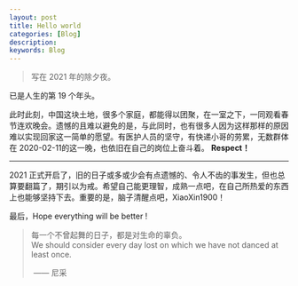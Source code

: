 ```yaml
---
layout: post
title: Hello world
categories: [Blog]
description: 
keywords: Blog
---
```

> 写在 2021 年的除夕夜。

已是人生的第 19 个年头。

此时此刻，中国这块土地，很多个家庭，都能得以团聚，在一室之下，一同观看春节连欢晚会。遗憾的且难以避免的是，与此同时，也有很多人因为这样那样的原因难以实现回家这一简单的愿望。有医护人员的坚守，有快递小哥的劳累，无数群体在 2020-02-11的这一晚，也依旧在自己的岗位上奋斗着。 **Respect！**

____

2021 正式开启了，旧的日子或多或少会有点遗憾的、令人不齿的事发生，但也总算要翻篇了，期引以为戒。希望自己能更理智，成熟一点吧，在自己所热爱的东西上也能够坚持下去。重要的是，脑子清醒点吧，XiaoXin1900！

最后，Hope everything will be better ! 

> 每一个不曾起舞的日子，都是对生命的辜负。      <br>
> We should consider every day lost on which we have not danced at least once.
>
> ​                                                                                                                           —— 尼采

